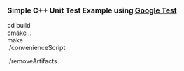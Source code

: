 ### Simple C++ Unit Test Example using [Google Test](https://github.com/google/googletest)  

cd build  
cmake ..  
make  
./convenienceScript

./removeArtifacts  
